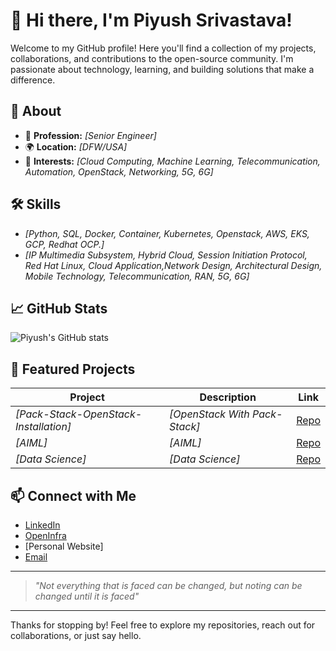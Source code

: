 # 👋 Hi there, I'm Piyush Srivastava!

Welcome to my GitHub profile! Here you'll find a collection of my projects, collaborations, and contributions to the open-source community. I'm passionate about technology, learning, and building solutions that make a difference.

## 🚀 About  

- 💼 **Profession:** _[Senior Engineer]_
- 🌍 **Location:** _[DFW/USA]_
- 🧠 **Interests:** _[Cloud Computing, Machine Learning, Telecommunication, Automation, OpenStack, Networking, 5G, 6G]_

## 🛠️ Skills

- _[Python, SQL, Docker, Container, Kubernetes, Openstack, AWS, EKS, GCP, Redhat OCP.]_
- _[IP Multimedia Subsystem, Hybrid Cloud, Session Initiation Protocol, Red Hat Linux, Cloud Application,Network Design, Architectural Design, Mobile Technology, Telecommunication, RAN, 5G, 6G]_

## 📈 GitHub Stats

![Piyush's GitHub stats](https://github-readme-stats.vercel.app/api?username=piyushsrivastava72&show_icons=true&hide=contribs,prs)

## 🌟 Featured Projects

| Project        | Description                                           | Link                      |
|----------------|------------------------------------------------------|---------------------------|
| _[Pack-Stack-OpenStack-Installation]_  | _[OpenStack With Pack-Stack]_                     | [Repo](https://github.com/piyushsrivastava72/Pack-Stack-OpenStack-Installation)                 |
| _[AIML]_  | _[AIML]_                     | [Repo](https://github.com/piyushsrivastava72/AIML)                 |
| _[Data Science]_  | _[Data Science]_                     | [Repo](https://github.com/piyushsrivastava72/Data-Science)                 |

## 📫 Connect with Me

- [LinkedIn](https://www.linkedin.com/in/piyush-cloud/)
- [OpenInfra](https://openinfra.org/a/community/members/101928)
- [Personal Website]
- [Email](mailto:piyushsrivastava72@gmail.com)

---

> _"Not everything that is faced can be changed, but noting can be changed until it is faced"_

---

Thanks for stopping by! Feel free to explore my repositories, reach out for collaborations, or just say hello.
